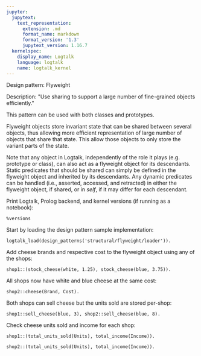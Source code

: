 ```yaml
---
jupyter:
  jupytext:
    text_representation:
      extension: .md
      format_name: markdown
      format_version: '1.3'
      jupytext_version: 1.16.7
  kernelspec:
    display_name: Logtalk
    language: logtalk
    name: logtalk_kernel
---
```


<!--
________________________________________________________________________

This file is part of Logtalk <https://logtalk.org/>  
SPDX-FileCopyrightText: 1998-2025 Paulo Moura <pmoura@logtalk.org>  
SPDX-License-Identifier: Apache-2.0

Licensed under the Apache License, Version 2.0 (the "License");
you may not use this file except in compliance with the License.
You may obtain a copy of the License at

    http://www.apache.org/licenses/LICENSE-2.0

Unless required by applicable law or agreed to in writing, software
distributed under the License is distributed on an "AS IS" BASIS,
WITHOUT WARRANTIES OR CONDITIONS OF ANY KIND, either express or implied.
See the License for the specific language governing permissions and
limitations under the License.
________________________________________________________________________
-->

Design pattern:
	Flyweight

Description:
	"Use sharing to support a large number of fine-grained objects
	efficiently."

This pattern can be used with both classes and prototypes.

Flyweight objects store invariant state that can be shared between several
objects, thus allowing more efficient representation of large number of
objects that share that state. This allow those objects to only store the
variant parts of the state.

Note that any object in Logtalk, independently of the role it plays (e.g.
prototype or class), can also act as a flyweight object for its descendants.
Static predicates that should be shared can simply be defined in the flyweight
object and inherited by its descendants. Any dynamic predicates can be handled
(i.e., asserted, accessed, and retracted) in either the flyweight object, if
shared, or in *self*, if it may differ for each descendant.

Print Logtalk, Prolog backend, and kernel versions (if running as a notebook):

```logtalk
%versions
```

Start by loading the design pattern sample implementation:

```logtalk
logtalk_load(design_patterns('structural/flyweight/loader')).
```

Add cheese brands and respective cost to the flyweight object using any of
the shops:

```logtalk
shop1::(stock_cheese(white, 1.25), stock_cheese(blue, 3.75)).
```

<!--
true.
-->

All shops now have white and blue cheese at the same cost:

```logtalk
shop2::cheese(Brand, Cost).
```

<!--
Brand = white,
Cost = 1.25 ;
Brand = blue,
Cost = 3.75

true.
-->

Both shops can sell cheese but the units sold are stored per-shop:

```logtalk
shop1::sell_cheese(blue, 3), shop2::sell_cheese(blue, 8).
```

<!--
true.
-->

Check cheese units sold and income for each shop:

```logtalk
shop1::(total_units_sold(Units), total_income(Income)).
```

<!--
Total = 3, Income = 11.25.
-->

```logtalk
shop2::(total_units_sold(Units), total_income(Income)).
```

<!--
Total = 8, Income = 30.0.
-->
